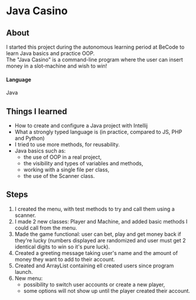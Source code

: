 # Java Casino  

## About  
I started this project during the autonomous learning period at BeCode to learn Java basics and practice OOP.  
The "Java Casino" is a command-line program where the user can insert money in a slot-machine and wish to win!  

#### Language  
Java

## Things I learned  
- How to create and configure a Java project with Intellij
- What a strongly typed language is (in practice, compared to JS, PHP and Python)
- I tried to use more methods, for reusability.
- Java basics such as:
    - the use of OOP in a real project,
    - the visibility and types of variables and methods,
    - working with a single file per class,
    - the use of the Scanner class.
    
## Steps
1) I created the menu, with test methods to try and call them using a scanner.
2) I made 2 new classes: Player and Machine, and added basic methods I could call from the menu.
3) Made the game functional: user can bet, play and get money back if they're lucky (numbers displayed are 
   randomized and user must get 2 identical digits to win so it's pure luck).
4) Created a greeting message taking user's name and the amount of money they want to add to their account.
5) Created and ArrayList containing ell created users since program launch.
6) New menu: 
   - possibility to switch user accounts or create a new player,
   - some options will not show up until the player created their account.

